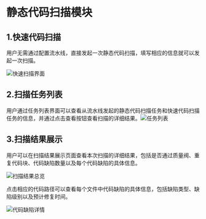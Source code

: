 # 静态代码扫描模块

## 1.快速代码扫描

用户无需通过配置流水线，直接发起一次静态代码扫描，填写相应的信息就可以发起一次扫描。

![快速扫描界面](https://vettelx1998.oss-cn-beijing.aliyuncs.com/img/QQ%E6%88%AA%E5%9B%BE20200418143758.jpg)

## 2.扫描任务列表

用户通过任务列表界面可以查看从流水线发起的静态代码扫描任务和快速代码扫描任务的信息，并通过点击查看按钮查看扫描的详细结果。![任务列表](https://vettelx1998.oss-cn-beijing.aliyuncs.com/img/QQ%E6%88%AA%E5%9B%BE20200418143810.jpg)

## 3.扫描结果展示

用户可以在扫描结果展示页面查看本次扫描的详细结果，包括是否通过质量阀、重复代码块、代码缺陷数量以及每个代码缺陷的具体信息。

![扫描结果总览](https://vettelx1998.oss-cn-beijing.aliyuncs.com/img/QQ%E6%88%AA%E5%9B%BE20200418143651.jpg)

点击相应的代码路径可以查看每个文件中代码缺陷的具体信息，包括缺陷类型、缺陷级别以及预计修复时间。

![代码缺陷详情](https://vettelx1998.oss-cn-beijing.aliyuncs.com/img/QQ%E6%88%AA%E5%9B%BE20200418143746.jpg)